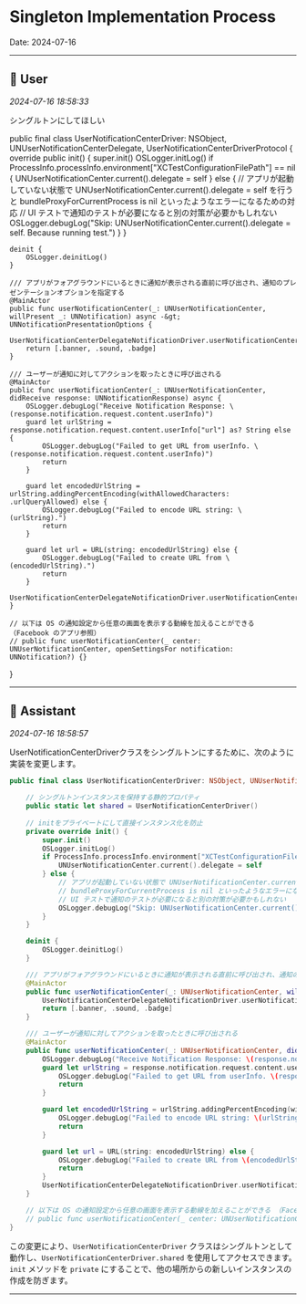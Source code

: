 # Singleton Implementation Process

Date: 2024-07-16

---

## 👤 User
*2024-07-16 18:58:33*

シングルトンにしてほしい

public final class UserNotificationCenterDriver: NSObject, UNUserNotificationCenterDelegate, UserNotificationCenterDriverProtocol {
    override public init() {
        super.init()
        OSLogger.initLog()
        if ProcessInfo.processInfo.environment["XCTestConfigurationFilePath"] == nil {
            UNUserNotificationCenter.current().delegate = self
        } else {
            // アプリが起動していない状態で UNUserNotificationCenter.current().delegate = self を行うと bundleProxyForCurrentProcess is nil といったようなエラーになるための対応
            // UI テストで通知のテストが必要になると別の対策が必要かもしれない
            OSLogger.debugLog("Skip: UNUserNotificationCenter.current().delegate = self. Because running test.")
        }
    }

    deinit {
        OSLogger.deinitLog()
    }

    /// アプリがフォアグラウンドにいるときに通知が表示される直前に呼び出され、通知のプレゼンテーションオプションを指定する
    @MainActor
    public func userNotificationCenter(_: UNUserNotificationCenter, willPresent _: UNNotification) async -&gt; UNNotificationPresentationOptions {
        UserNotificationCenterDelegateNotificationDriver.userNotificationCenterWillPresent.send(())
        return [.banner, .sound, .badge]
    }

    /// ユーザーが通知に対してアクションを取ったときに呼び出される
    @MainActor
    public func userNotificationCenter(_: UNUserNotificationCenter, didReceive response: UNNotificationResponse) async {
        OSLogger.debugLog("Receive Notification Response: \(response.notification.request.content.userInfo)")
        guard let urlString = response.notification.request.content.userInfo["url"] as? String else {
            OSLogger.debugLog("Failed to get URL from userInfo. \(response.notification.request.content.userInfo)")
            return
        }

        guard let encodedUrlString = urlString.addingPercentEncoding(withAllowedCharacters: .urlQueryAllowed) else {
            OSLogger.debugLog("Failed to encode URL string: \(urlString).")
            return
        }

        guard let url = URL(string: encodedUrlString) else {
            OSLogger.debugLog("Failed to create URL from \(encodedUrlString).")
            return
        }
        UserNotificationCenterDelegateNotificationDriver.userNotificationCenterDidReceive.send(url)
    }

    // 以下は OS の通知設定から任意の画面を表示する動線を加えることができる （Facebook のアプリ参照）
    // public func userNotificationCenter(_ center: UNUserNotificationCenter, openSettingsFor notification: UNNotification?) {}
}

---

## 🤖 Assistant
*2024-07-16 18:58:57*

UserNotificationCenterDriverクラスをシングルトンにするために、次のように実装を変更します。

```swift
public final class UserNotificationCenterDriver: NSObject, UNUserNotificationCenterDelegate, UserNotificationCenterDriverProtocol {
    
    // シングルトンインスタンスを保持する静的プロパティ
    public static let shared = UserNotificationCenterDriver()
    
    // initをプライベートにして直接インスタンス化を防止
    private override init() {
        super.init()
        OSLogger.initLog()
        if ProcessInfo.processInfo.environment["XCTestConfigurationFilePath"] == nil {
            UNUserNotificationCenter.current().delegate = self
        } else {
            // アプリが起動していない状態で UNUserNotificationCenter.current().delegate = self を行うと
            // bundleProxyForCurrentProcess is nil といったようなエラーになるための対応
            // UI テストで通知のテストが必要になると別の対策が必要かもしれない
            OSLogger.debugLog("Skip: UNUserNotificationCenter.current().delegate = self. Because running test.")
        }
    }

    deinit {
        OSLogger.deinitLog()
    }

    /// アプリがフォアグラウンドにいるときに通知が表示される直前に呼び出され、通知のプレゼンテーションオプションを指定する
    @MainActor
    public func userNotificationCenter(_: UNUserNotificationCenter, willPresent _: UNNotification) async -> UNNotificationPresentationOptions {
        UserNotificationCenterDelegateNotificationDriver.userNotificationCenterWillPresent.send(())
        return [.banner, .sound, .badge]
    }

    /// ユーザーが通知に対してアクションを取ったときに呼び出される
    @MainActor
    public func userNotificationCenter(_: UNUserNotificationCenter, didReceive response: UNNotificationResponse) async {
        OSLogger.debugLog("Receive Notification Response: \(response.notification.request.content.userInfo)")
        guard let urlString = response.notification.request.content.userInfo["url"] as? String else {
            OSLogger.debugLog("Failed to get URL from userInfo. \(response.notification.request.content.userInfo)")
            return
        }

        guard let encodedUrlString = urlString.addingPercentEncoding(withAllowedCharacters: .urlQueryAllowed) else {
            OSLogger.debugLog("Failed to encode URL string: \(urlString).")
            return
        }

        guard let url = URL(string: encodedUrlString) else {
            OSLogger.debugLog("Failed to create URL from \(encodedUrlString).")
            return
        }
        UserNotificationCenterDelegateNotificationDriver.userNotificationCenterDidReceive.send(url)
    }

    // 以下は OS の通知設定から任意の画面を表示する動線を加えることができる （Facebook のアプリ参照）
    // public func userNotificationCenter(_ center: UNUserNotificationCenter, openSettingsFor notification: UNNotification?) {}
}
```

この変更により、`UserNotificationCenterDriver` クラスはシングルトンとして動作し、`UserNotificationCenterDriver.shared` を使用してアクセスできます。 `init` メソッドを `private` にすることで、他の場所からの新しいインスタンスの作成を防ぎます。

---
